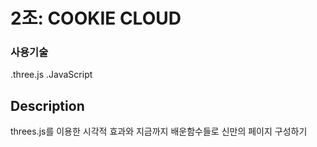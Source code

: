 # 2조: COOKIE CLOUD  
### 사용기술
.three.js
.JavaScript

## Description
threes.js를 이용한 시각적 효과와 지금까지 배운함수들로 
신만의 페이지 구성하기
